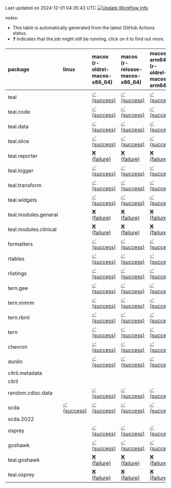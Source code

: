 Last updated on 2024-12-01 04:35:43 UTC [![Update Workflow
Info](https://github.com/averissimo/verdepcheck-status/actions/workflows/update.yaml/badge.svg)](https://github.com/averissimo/verdepcheck-status/actions/workflows/update.yaml)

*notes:*

-   This table is automatically generated from the latest GitHub Actions
    status.
-   ❓ indicates that the job might still be running, click on it to
    find out more.

<table style="width:100%;">
<colgroup>
<col style="width: 1%" />
<col style="width: 6%" />
<col style="width: 7%" />
<col style="width: 7%" />
<col style="width: 7%" />
<col style="width: 7%" />
<col style="width: 7%" />
<col style="width: 7%" />
<col style="width: 7%" />
<col style="width: 7%" />
<col style="width: 7%" />
<col style="width: 7%" />
<col style="width: 7%" />
<col style="width: 7%" />
</colgroup>
<thead>
<tr class="header">
<th style="text-align: left;">package</th>
<th style="text-align: left;">linux</th>
<th style="text-align: left;">macos (r-oldrel-macos-x86_64)</th>
<th style="text-align: left;">macos (r-release-macos-x86_64)</th>
<th style="text-align: left;">macos-arm64 (r-oldrel-macos-arm64)</th>
<th style="text-align: left;">macos-arm64 (r-release-macos-arm64)</th>
<th style="text-align: left;">nosuggests</th>
<th style="text-align: left;">ubuntu-clang</th>
<th style="text-align: left;">ubuntu-gcc12</th>
<th style="text-align: left;">ubuntu-next</th>
<th style="text-align: left;">ubuntu-release</th>
<th style="text-align: left;">windows (r-devel-windows-x86_64)</th>
<th style="text-align: left;">windows (r-oldrel-windows-x86_64)</th>
<th style="text-align: left;">windows (r-release-windows-x86_64)</th>
</tr>
</thead>
<tbody>
<tr class="odd">
<td style="text-align: left;">teal</td>
<td style="text-align: left;"></td>
<td
style="text-align: left;"><a href="https://github.com/insightsengineering/teal/actions/runs/12102060596/job/33742695818">✅
(success)</a></td>
<td
style="text-align: left;"><a href="https://github.com/insightsengineering/teal/actions/runs/12102060596/job/33742695420">✅
(success)</a></td>
<td
style="text-align: left;"><a href="https://github.com/insightsengineering/teal/actions/runs/12102060596/job/33742695692">✅
(success)</a></td>
<td
style="text-align: left;"><a href="https://github.com/insightsengineering/teal/actions/runs/12102060596/job/33742695267">✅
(success)</a></td>
<td
style="text-align: left;"><a href="https://github.com/insightsengineering/teal/actions/runs/12102060596/job/33742695882">✅
(success)</a></td>
<td
style="text-align: left;"><a href="https://github.com/insightsengineering/teal/actions/runs/12102060596/job/33742694910">✅
(success)</a></td>
<td
style="text-align: left;"><a href="https://github.com/insightsengineering/teal/actions/runs/12102060596/job/33742695208">✅
(success)</a></td>
<td
style="text-align: left;"><a href="https://github.com/insightsengineering/teal/actions/runs/12102060596/job/33742695508">✅
(success)</a></td>
<td
style="text-align: left;"><a href="https://github.com/insightsengineering/teal/actions/runs/12102060596/job/33742695643">✅
(success)</a></td>
<td
style="text-align: left;"><a href="https://github.com/insightsengineering/teal/actions/runs/12102060596/job/33742695134">✅
(success)</a></td>
<td
style="text-align: left;"><a href="https://github.com/insightsengineering/teal/actions/runs/12102060596/job/33742695934">✅
(success)</a></td>
<td
style="text-align: left;"><a href="https://github.com/insightsengineering/teal/actions/runs/12102060596/job/33742695579">✅
(success)</a></td>
</tr>
<tr class="even">
<td style="text-align: left;">teal.code</td>
<td style="text-align: left;"></td>
<td
style="text-align: left;"><a href="https://github.com/insightsengineering/teal.code/actions/runs/12102069925/job/33742717298">✅
(success)</a></td>
<td
style="text-align: left;"><a href="https://github.com/insightsengineering/teal.code/actions/runs/12102069925/job/33742716874">✅
(success)</a></td>
<td
style="text-align: left;"><a href="https://github.com/insightsengineering/teal.code/actions/runs/12102069925/job/33742717186">✅
(success)</a></td>
<td
style="text-align: left;"><a href="https://github.com/insightsengineering/teal.code/actions/runs/12102069925/job/33742716753">✅
(success)</a></td>
<td
style="text-align: left;"><a href="https://github.com/insightsengineering/teal.code/actions/runs/12102069925/job/33742717550">✅
(success)</a></td>
<td
style="text-align: left;"><a href="https://github.com/insightsengineering/teal.code/actions/runs/12102069925/job/33742716679">✅
(success)</a></td>
<td
style="text-align: left;"><a href="https://github.com/insightsengineering/teal.code/actions/runs/12102069925/job/33742716813">✅
(success)</a></td>
<td
style="text-align: left;"><a href="https://github.com/insightsengineering/teal.code/actions/runs/12102069925/job/33742717123">✅
(success)</a></td>
<td
style="text-align: left;"><a href="https://github.com/insightsengineering/teal.code/actions/runs/12102069925/job/33742717245">✅
(success)</a></td>
<td
style="text-align: left;"><a href="https://github.com/insightsengineering/teal.code/actions/runs/12102069925/job/33742716467">✅
(success)</a></td>
<td
style="text-align: left;"><a href="https://github.com/insightsengineering/teal.code/actions/runs/12102069925/job/33742717471">✅
(success)</a></td>
<td
style="text-align: left;"><a href="https://github.com/insightsengineering/teal.code/actions/runs/12102069925/job/33742717060">✅
(success)</a></td>
</tr>
<tr class="odd">
<td style="text-align: left;">teal.data</td>
<td style="text-align: left;"></td>
<td
style="text-align: left;"><a href="https://github.com/insightsengineering/teal.data/actions/runs/12102060993/job/33742695307">✅
(success)</a></td>
<td
style="text-align: left;"><a href="https://github.com/insightsengineering/teal.data/actions/runs/12102060993/job/33742694830">✅
(success)</a></td>
<td
style="text-align: left;"><a href="https://github.com/insightsengineering/teal.data/actions/runs/12102060993/job/33742695150">✅
(success)</a></td>
<td
style="text-align: left;"><a href="https://github.com/insightsengineering/teal.data/actions/runs/12102060993/job/33742694655">✅
(success)</a></td>
<td
style="text-align: left;"><a href="https://github.com/insightsengineering/teal.data/actions/runs/12102060993/job/33742695557">✅
(success)</a></td>
<td
style="text-align: left;"><a href="https://github.com/insightsengineering/teal.data/actions/runs/12102060993/job/33742694562">✅
(success)</a></td>
<td
style="text-align: left;"><a href="https://github.com/insightsengineering/teal.data/actions/runs/12102060993/job/33742694740">✅
(success)</a></td>
<td
style="text-align: left;"><a href="https://github.com/insightsengineering/teal.data/actions/runs/12102060993/job/33742695084">✅
(success)</a></td>
<td
style="text-align: left;"><a href="https://github.com/insightsengineering/teal.data/actions/runs/12102060993/job/33742695230">✅
(success)</a></td>
<td
style="text-align: left;"><a href="https://github.com/insightsengineering/teal.data/actions/runs/12102060993/job/33742694221">✅
(success)</a></td>
<td
style="text-align: left;"><a href="https://github.com/insightsengineering/teal.data/actions/runs/12102060993/job/33742695465">✅
(success)</a></td>
<td
style="text-align: left;"><a href="https://github.com/insightsengineering/teal.data/actions/runs/12102060993/job/33742695001">✅
(success)</a></td>
</tr>
<tr class="even">
<td style="text-align: left;">teal.slice</td>
<td style="text-align: left;"></td>
<td
style="text-align: left;"><a href="https://github.com/insightsengineering/teal.slice/actions/runs/12102065388/job/33742707825">✅
(success)</a></td>
<td
style="text-align: left;"><a href="https://github.com/insightsengineering/teal.slice/actions/runs/12102065388/job/33742707275">✅
(success)</a></td>
<td
style="text-align: left;"><a href="https://github.com/insightsengineering/teal.slice/actions/runs/12102065388/job/33742707652">✅
(success)</a></td>
<td
style="text-align: left;"><a href="https://github.com/insightsengineering/teal.slice/actions/runs/12102065388/job/33742707087">✅
(success)</a></td>
<td
style="text-align: left;"><a href="https://github.com/insightsengineering/teal.slice/actions/runs/12102065388/job/33742707750">✅
(success)</a></td>
<td
style="text-align: left;"><a href="https://github.com/insightsengineering/teal.slice/actions/runs/12102065388/job/33742706501">✅
(success)</a></td>
<td
style="text-align: left;"><a href="https://github.com/insightsengineering/teal.slice/actions/runs/12102065388/job/33742706809">✅
(success)</a></td>
<td
style="text-align: left;"><a href="https://github.com/insightsengineering/teal.slice/actions/runs/12102065388/job/33742707189">✅
(success)</a></td>
<td
style="text-align: left;"><a href="https://github.com/insightsengineering/teal.slice/actions/runs/12102065388/job/33742707369">✅
(success)</a></td>
<td
style="text-align: left;"><a href="https://github.com/insightsengineering/teal.slice/actions/runs/12102065388/job/33742706904">❌
(failure)</a></td>
<td
style="text-align: left;"><a href="https://github.com/insightsengineering/teal.slice/actions/runs/12102065388/job/33742708021">❌
(failure)</a></td>
<td
style="text-align: left;"><a href="https://github.com/insightsengineering/teal.slice/actions/runs/12102065388/job/33742707456">❌
(failure)</a></td>
</tr>
<tr class="odd">
<td style="text-align: left;">teal.reporter</td>
<td style="text-align: left;"></td>
<td
style="text-align: left;"><a href="https://github.com/insightsengineering/teal.reporter/actions/runs/12102061779/job/33742697007">❌
(failure)</a></td>
<td
style="text-align: left;"><a href="https://github.com/insightsengineering/teal.reporter/actions/runs/12102061779/job/33742696436">❌
(failure)</a></td>
<td
style="text-align: left;"><a href="https://github.com/insightsengineering/teal.reporter/actions/runs/12102061779/job/33742696750">❌
(failure)</a></td>
<td
style="text-align: left;"><a href="https://github.com/insightsengineering/teal.reporter/actions/runs/12102061779/job/33742696299">❌
(failure)</a></td>
<td
style="text-align: left;"><a href="https://github.com/insightsengineering/teal.reporter/actions/runs/12102061779/job/33742697092">❌
(failure)</a></td>
<td
style="text-align: left;"><a href="https://github.com/insightsengineering/teal.reporter/actions/runs/12102061779/job/33742696233">❌
(failure)</a></td>
<td
style="text-align: left;"><a href="https://github.com/insightsengineering/teal.reporter/actions/runs/12102061779/job/33742696362">❌
(failure)</a></td>
<td
style="text-align: left;"><a href="https://github.com/insightsengineering/teal.reporter/actions/runs/12102061779/job/33742696638">❌
(failure)</a></td>
<td
style="text-align: left;"><a href="https://github.com/insightsengineering/teal.reporter/actions/runs/12102061779/job/33742696840">❌
(failure)</a></td>
<td
style="text-align: left;"><a href="https://github.com/insightsengineering/teal.reporter/actions/runs/12102061779/job/33742695975">❌
(failure)</a></td>
<td
style="text-align: left;"><a href="https://github.com/insightsengineering/teal.reporter/actions/runs/12102061779/job/33742697247">❌
(failure)</a></td>
<td
style="text-align: left;"><a href="https://github.com/insightsengineering/teal.reporter/actions/runs/12102061779/job/33742696562">❌
(failure)</a></td>
</tr>
<tr class="even">
<td style="text-align: left;">teal.logger</td>
<td style="text-align: left;"></td>
<td
style="text-align: left;"><a href="https://github.com/insightsengineering/teal.logger/actions/runs/12102060926/job/33742695691">✅
(success)</a></td>
<td
style="text-align: left;"><a href="https://github.com/insightsengineering/teal.logger/actions/runs/12102060926/job/33742694856">✅
(success)</a></td>
<td
style="text-align: left;"><a href="https://github.com/insightsengineering/teal.logger/actions/runs/12102060926/job/33742695332">✅
(success)</a></td>
<td
style="text-align: left;"><a href="https://github.com/insightsengineering/teal.logger/actions/runs/12102060926/job/33742694658">✅
(success)</a></td>
<td
style="text-align: left;"><a href="https://github.com/insightsengineering/teal.logger/actions/runs/12102060926/job/33742695485">✅
(success)</a></td>
<td
style="text-align: left;"><a href="https://github.com/insightsengineering/teal.logger/actions/runs/12102060926/job/33742694037">✅
(success)</a></td>
<td
style="text-align: left;"><a href="https://github.com/insightsengineering/teal.logger/actions/runs/12102060926/job/33742694553">✅
(success)</a></td>
<td
style="text-align: left;"><a href="https://github.com/insightsengineering/teal.logger/actions/runs/12102060926/job/33742695098">✅
(success)</a></td>
<td
style="text-align: left;"><a href="https://github.com/insightsengineering/teal.logger/actions/runs/12102060926/job/33742695257">✅
(success)</a></td>
<td
style="text-align: left;"><a href="https://github.com/insightsengineering/teal.logger/actions/runs/12102060926/job/33742694424">✅
(success)</a></td>
<td
style="text-align: left;"><a href="https://github.com/insightsengineering/teal.logger/actions/runs/12102060926/job/33742695776">✅
(success)</a></td>
<td
style="text-align: left;"><a href="https://github.com/insightsengineering/teal.logger/actions/runs/12102060926/job/33742695162">✅
(success)</a></td>
</tr>
<tr class="odd">
<td style="text-align: left;">teal.transform</td>
<td style="text-align: left;"></td>
<td
style="text-align: left;"><a href="https://github.com/insightsengineering/teal.transform/actions/runs/12102064665/job/33742704057">✅
(success)</a></td>
<td
style="text-align: left;"><a href="https://github.com/insightsengineering/teal.transform/actions/runs/12102064665/job/33742703138">✅
(success)</a></td>
<td
style="text-align: left;"><a href="https://github.com/insightsengineering/teal.transform/actions/runs/12102064665/job/33742703776">✅
(success)</a></td>
<td
style="text-align: left;"><a href="https://github.com/insightsengineering/teal.transform/actions/runs/12102064665/job/33742702856">✅
(success)</a></td>
<td
style="text-align: left;"><a href="https://github.com/insightsengineering/teal.transform/actions/runs/12102064665/job/33742704494">✅
(success)</a></td>
<td
style="text-align: left;"><a href="https://github.com/insightsengineering/teal.transform/actions/runs/12102064665/job/33742702734">✅
(success)</a></td>
<td
style="text-align: left;"><a href="https://github.com/insightsengineering/teal.transform/actions/runs/12102064665/job/33742702983">✅
(success)</a></td>
<td
style="text-align: left;"><a href="https://github.com/insightsengineering/teal.transform/actions/runs/12102064665/job/33742703629">✅
(success)</a></td>
<td
style="text-align: left;"><a href="https://github.com/insightsengineering/teal.transform/actions/runs/12102064665/job/33742703928">✅
(success)</a></td>
<td
style="text-align: left;"><a href="https://github.com/insightsengineering/teal.transform/actions/runs/12102064665/job/33742702384">✅
(success)</a></td>
<td
style="text-align: left;"><a href="https://github.com/insightsengineering/teal.transform/actions/runs/12102064665/job/33742704331">✅
(success)</a></td>
<td
style="text-align: left;"><a href="https://github.com/insightsengineering/teal.transform/actions/runs/12102064665/job/33742703478">✅
(success)</a></td>
</tr>
<tr class="even">
<td style="text-align: left;">teal.widgets</td>
<td style="text-align: left;"></td>
<td
style="text-align: left;"><a href="https://github.com/insightsengineering/teal.widgets/actions/runs/12102073599/job/33742739413">✅
(success)</a></td>
<td
style="text-align: left;"><a href="https://github.com/insightsengineering/teal.widgets/actions/runs/12102073599/job/33742739123">✅
(success)</a></td>
<td
style="text-align: left;"><a href="https://github.com/insightsengineering/teal.widgets/actions/runs/12102073599/job/33742739318">✅
(success)</a></td>
<td
style="text-align: left;"><a href="https://github.com/insightsengineering/teal.widgets/actions/runs/12102073599/job/33742739043">✅
(success)</a></td>
<td
style="text-align: left;"><a href="https://github.com/insightsengineering/teal.widgets/actions/runs/12102073599/job/33742739537">✅
(success)</a></td>
<td
style="text-align: left;"><a href="https://github.com/insightsengineering/teal.widgets/actions/runs/12102073599/job/33742739008">✅
(success)</a></td>
<td
style="text-align: left;"><a href="https://github.com/insightsengineering/teal.widgets/actions/runs/12102073599/job/33742739075">✅
(success)</a></td>
<td
style="text-align: left;"><a href="https://github.com/insightsengineering/teal.widgets/actions/runs/12102073599/job/33742739284">✅
(success)</a></td>
<td
style="text-align: left;"><a href="https://github.com/insightsengineering/teal.widgets/actions/runs/12102073599/job/33742739364">✅
(success)</a></td>
<td
style="text-align: left;"><a href="https://github.com/insightsengineering/teal.widgets/actions/runs/12102073599/job/33742738876">✅
(success)</a></td>
<td
style="text-align: left;"><a href="https://github.com/insightsengineering/teal.widgets/actions/runs/12102073599/job/33742739501">✅
(success)</a></td>
<td
style="text-align: left;"><a href="https://github.com/insightsengineering/teal.widgets/actions/runs/12102073599/job/33742739237">✅
(success)</a></td>
</tr>
<tr class="odd">
<td style="text-align: left;">teal.modules.general</td>
<td style="text-align: left;"></td>
<td
style="text-align: left;"><a href="https://github.com/insightsengineering/teal.modules.general/actions/runs/12102061013/job/33742695711">❌
(failure)</a></td>
<td
style="text-align: left;"><a href="https://github.com/insightsengineering/teal.modules.general/actions/runs/12102061013/job/33742695119">❌
(failure)</a></td>
<td
style="text-align: left;"><a href="https://github.com/insightsengineering/teal.modules.general/actions/runs/12102061013/job/33742695564">❌
(failure)</a></td>
<td
style="text-align: left;"><a href="https://github.com/insightsengineering/teal.modules.general/actions/runs/12102061013/job/33742694886">❌
(failure)</a></td>
<td
style="text-align: left;"><a href="https://github.com/insightsengineering/teal.modules.general/actions/runs/12102061013/job/33742695642">❌
(failure)</a></td>
<td
style="text-align: left;"><a href="https://github.com/insightsengineering/teal.modules.general/actions/runs/12102061013/job/33742694812">❌
(failure)</a></td>
<td
style="text-align: left;"><a href="https://github.com/insightsengineering/teal.modules.general/actions/runs/12102061013/job/33742694960">❌
(failure)</a></td>
<td
style="text-align: left;"><a href="https://github.com/insightsengineering/teal.modules.general/actions/runs/12102061013/job/33742695201">❌
(failure)</a></td>
<td
style="text-align: left;"><a href="https://github.com/insightsengineering/teal.modules.general/actions/runs/12102061013/job/33742695294">❌
(failure)</a></td>
<td
style="text-align: left;"><a href="https://github.com/insightsengineering/teal.modules.general/actions/runs/12102061013/job/33742694507">❌
(failure)</a></td>
<td
style="text-align: left;"><a href="https://github.com/insightsengineering/teal.modules.general/actions/runs/12102061013/job/33742695791">❌
(failure)</a></td>
<td
style="text-align: left;"><a href="https://github.com/insightsengineering/teal.modules.general/actions/runs/12102061013/job/33742695384">❌
(failure)</a></td>
</tr>
<tr class="even">
<td style="text-align: left;">teal.modules.clinical</td>
<td style="text-align: left;"></td>
<td
style="text-align: left;"><a href="https://github.com/insightsengineering/teal.modules.clinical/actions/runs/12102068295/job/33742714961">❌
(failure)</a></td>
<td
style="text-align: left;"><a href="https://github.com/insightsengineering/teal.modules.clinical/actions/runs/12102068295/job/33742714512">❌
(failure)</a></td>
<td
style="text-align: left;"><a href="https://github.com/insightsengineering/teal.modules.clinical/actions/runs/12102068295/job/33742714822">❌
(failure)</a></td>
<td
style="text-align: left;"><a href="https://github.com/insightsengineering/teal.modules.clinical/actions/runs/12102068295/job/33742714312">❌
(failure)</a></td>
<td
style="text-align: left;"><a href="https://github.com/insightsengineering/teal.modules.clinical/actions/runs/12102068295/job/33742715032">❌
(failure)</a></td>
<td
style="text-align: left;"><a href="https://github.com/insightsengineering/teal.modules.clinical/actions/runs/12102068295/job/33742713500">❌
(failure)</a></td>
<td
style="text-align: left;"><a href="https://github.com/insightsengineering/teal.modules.clinical/actions/runs/12102068295/job/33742714199">❌
(failure)</a></td>
<td
style="text-align: left;"><a href="https://github.com/insightsengineering/teal.modules.clinical/actions/runs/12102068295/job/33742714597">❌
(failure)</a></td>
<td
style="text-align: left;"><a href="https://github.com/insightsengineering/teal.modules.clinical/actions/runs/12102068295/job/33742714761">❌
(failure)</a></td>
<td
style="text-align: left;"><a href="https://github.com/insightsengineering/teal.modules.clinical/actions/runs/12102068295/job/33742713873">❌
(failure)</a></td>
<td
style="text-align: left;"><a href="https://github.com/insightsengineering/teal.modules.clinical/actions/runs/12102068295/job/33742715109">❌
(failure)</a></td>
<td
style="text-align: left;"><a href="https://github.com/insightsengineering/teal.modules.clinical/actions/runs/12102068295/job/33742714704">❌
(failure)</a></td>
</tr>
<tr class="odd">
<td style="text-align: left;">formatters</td>
<td style="text-align: left;"></td>
<td
style="text-align: left;"><a href="https://github.com/insightsengineering/formatters/actions/runs/12102065886/job/33742707650">✅
(success)</a></td>
<td
style="text-align: left;"><a href="https://github.com/insightsengineering/formatters/actions/runs/12102065886/job/33742707168">✅
(success)</a></td>
<td
style="text-align: left;"><a href="https://github.com/insightsengineering/formatters/actions/runs/12102065886/job/33742707462">✅
(success)</a></td>
<td
style="text-align: left;"><a href="https://github.com/insightsengineering/formatters/actions/runs/12102065886/job/33742706985">✅
(success)</a></td>
<td
style="text-align: left;"><a href="https://github.com/insightsengineering/formatters/actions/runs/12102065886/job/33742707943">✅
(success)</a></td>
<td
style="text-align: left;"><a href="https://github.com/insightsengineering/formatters/actions/runs/12102065886/job/33742706902">✅
(success)</a></td>
<td
style="text-align: left;"><a href="https://github.com/insightsengineering/formatters/actions/runs/12102065886/job/33742707075">✅
(success)</a></td>
<td
style="text-align: left;"><a href="https://github.com/insightsengineering/formatters/actions/runs/12102065886/job/33742707386">✅
(success)</a></td>
<td
style="text-align: left;"><a href="https://github.com/insightsengineering/formatters/actions/runs/12102065886/job/33742707545">✅
(success)</a></td>
<td
style="text-align: left;"><a href="https://github.com/insightsengineering/formatters/actions/runs/12102065886/job/33742706626">✅
(success)</a></td>
<td
style="text-align: left;"><a href="https://github.com/insightsengineering/formatters/actions/runs/12102065886/job/33742707818">✅
(success)</a></td>
<td
style="text-align: left;"><a href="https://github.com/insightsengineering/formatters/actions/runs/12102065886/job/33742707320">✅
(success)</a></td>
</tr>
<tr class="even">
<td style="text-align: left;">rtables</td>
<td style="text-align: left;"></td>
<td
style="text-align: left;"><a href="https://github.com/insightsengineering/rtables/actions/runs/12102060710/job/33742695205">✅
(success)</a></td>
<td
style="text-align: left;"><a href="https://github.com/insightsengineering/rtables/actions/runs/12102060710/job/33742694845">✅
(success)</a></td>
<td
style="text-align: left;"><a href="https://github.com/insightsengineering/rtables/actions/runs/12102060710/job/33742695060">✅
(success)</a></td>
<td
style="text-align: left;"><a href="https://github.com/insightsengineering/rtables/actions/runs/12102060710/job/33742694674">✅
(success)</a></td>
<td
style="text-align: left;"><a href="https://github.com/insightsengineering/rtables/actions/runs/12102060710/job/33742695417">❌
(failure)</a></td>
<td
style="text-align: left;"><a href="https://github.com/insightsengineering/rtables/actions/runs/12102060710/job/33742694193">✅
(success)</a></td>
<td
style="text-align: left;"><a href="https://github.com/insightsengineering/rtables/actions/runs/12102060710/job/33742694584">✅
(success)</a></td>
<td
style="text-align: left;"><a href="https://github.com/insightsengineering/rtables/actions/runs/12102060710/job/33742694918">✅
(success)</a></td>
<td
style="text-align: left;"><a href="https://github.com/insightsengineering/rtables/actions/runs/12102060710/job/33742695132">✅
(success)</a></td>
<td
style="text-align: left;"><a href="https://github.com/insightsengineering/rtables/actions/runs/12102060710/job/33742694494">✅
(success)</a></td>
<td
style="text-align: left;"><a href="https://github.com/insightsengineering/rtables/actions/runs/12102060710/job/33742695350">✅
(success)</a></td>
<td
style="text-align: left;"><a href="https://github.com/insightsengineering/rtables/actions/runs/12102060710/job/33742694990">✅
(success)</a></td>
</tr>
<tr class="odd">
<td style="text-align: left;">rlistings</td>
<td style="text-align: left;"></td>
<td
style="text-align: left;"><a href="https://github.com/insightsengineering/rlistings/actions/runs/12102061434/job/33742696269">✅
(success)</a></td>
<td
style="text-align: left;"><a href="https://github.com/insightsengineering/rlistings/actions/runs/12102061434/job/33742695849">✅
(success)</a></td>
<td
style="text-align: left;"><a href="https://github.com/insightsengineering/rlistings/actions/runs/12102061434/job/33742696108">✅
(success)</a></td>
<td
style="text-align: left;"><a href="https://github.com/insightsengineering/rlistings/actions/runs/12102061434/job/33742695715">✅
(success)</a></td>
<td
style="text-align: left;"><a href="https://github.com/insightsengineering/rlistings/actions/runs/12102061434/job/33742696492">✅
(success)</a></td>
<td
style="text-align: left;"><a href="https://github.com/insightsengineering/rlistings/actions/runs/12102061434/job/33742695790">✅
(success)</a></td>
<td
style="text-align: left;"><a href="https://github.com/insightsengineering/rlistings/actions/runs/12102061434/job/33742695906">✅
(success)</a></td>
<td
style="text-align: left;"><a href="https://github.com/insightsengineering/rlistings/actions/runs/12102061434/job/33742696187">✅
(success)</a></td>
<td
style="text-align: left;"><a href="https://github.com/insightsengineering/rlistings/actions/runs/12102061434/job/33742696323">✅
(success)</a></td>
<td
style="text-align: left;"><a href="https://github.com/insightsengineering/rlistings/actions/runs/12102061434/job/33742695504">✅
(success)</a></td>
<td
style="text-align: left;"><a href="https://github.com/insightsengineering/rlistings/actions/runs/12102061434/job/33742696382">✅
(success)</a></td>
<td
style="text-align: left;"><a href="https://github.com/insightsengineering/rlistings/actions/runs/12102061434/job/33742695964">✅
(success)</a></td>
</tr>
<tr class="even">
<td style="text-align: left;">tern.gee</td>
<td style="text-align: left;"></td>
<td
style="text-align: left;"><a href="https://github.com/insightsengineering/tern.gee/actions/runs/12102066555/job/33742709762">✅
(success)</a></td>
<td
style="text-align: left;"><a href="https://github.com/insightsengineering/tern.gee/actions/runs/12102066555/job/33742709262">✅
(success)</a></td>
<td
style="text-align: left;"><a href="https://github.com/insightsengineering/tern.gee/actions/runs/12102066555/job/33742709614">✅
(success)</a></td>
<td
style="text-align: left;"><a href="https://github.com/insightsengineering/tern.gee/actions/runs/12102066555/job/33742709113">✅
(success)</a></td>
<td
style="text-align: left;"><a href="https://github.com/insightsengineering/tern.gee/actions/runs/12102066555/job/33742709967">✅
(success)</a></td>
<td
style="text-align: left;"><a href="https://github.com/insightsengineering/tern.gee/actions/runs/12102066555/job/33742709036">✅
(success)</a></td>
<td
style="text-align: left;"><a href="https://github.com/insightsengineering/tern.gee/actions/runs/12102066555/job/33742709194">✅
(success)</a></td>
<td
style="text-align: left;"><a href="https://github.com/insightsengineering/tern.gee/actions/runs/12102066555/job/33742709533">✅
(success)</a></td>
<td
style="text-align: left;"><a href="https://github.com/insightsengineering/tern.gee/actions/runs/12102066555/job/33742709701">✅
(success)</a></td>
<td
style="text-align: left;"><a href="https://github.com/insightsengineering/tern.gee/actions/runs/12102066555/job/33742708704">✅
(success)</a></td>
<td
style="text-align: left;"><a href="https://github.com/insightsengineering/tern.gee/actions/runs/12102066555/job/33742709891">✅
(success)</a></td>
<td
style="text-align: left;"><a href="https://github.com/insightsengineering/tern.gee/actions/runs/12102066555/job/33742709444">✅
(success)</a></td>
</tr>
<tr class="odd">
<td style="text-align: left;">tern.mmrm</td>
<td style="text-align: left;"></td>
<td
style="text-align: left;"><a href="https://github.com/insightsengineering/tern.mmrm/actions/runs/12102073131/job/33742738561">✅
(success)</a></td>
<td
style="text-align: left;"><a href="https://github.com/insightsengineering/tern.mmrm/actions/runs/12102073131/job/33742738290">✅
(success)</a></td>
<td
style="text-align: left;"><a href="https://github.com/insightsengineering/tern.mmrm/actions/runs/12102073131/job/33742738468">✅
(success)</a></td>
<td
style="text-align: left;"><a href="https://github.com/insightsengineering/tern.mmrm/actions/runs/12102073131/job/33742738203">✅
(success)</a></td>
<td
style="text-align: left;"><a href="https://github.com/insightsengineering/tern.mmrm/actions/runs/12102073131/job/33742738510">✅
(success)</a></td>
<td
style="text-align: left;"><a href="https://github.com/insightsengineering/tern.mmrm/actions/runs/12102073131/job/33742737950">✅
(success)</a></td>
<td
style="text-align: left;"><a href="https://github.com/insightsengineering/tern.mmrm/actions/runs/12102073131/job/33742738078">✅
(success)</a></td>
<td
style="text-align: left;"><a href="https://github.com/insightsengineering/tern.mmrm/actions/runs/12102073131/job/33742738243">✅
(success)</a></td>
<td
style="text-align: left;"><a href="https://github.com/insightsengineering/tern.mmrm/actions/runs/12102073131/job/33742738336">✅
(success)</a></td>
<td
style="text-align: left;"><a href="https://github.com/insightsengineering/tern.mmrm/actions/runs/12102073131/job/33742738132">✅
(success)</a></td>
<td
style="text-align: left;"><a href="https://github.com/insightsengineering/tern.mmrm/actions/runs/12102073131/job/33742738665">✅
(success)</a></td>
<td
style="text-align: left;"><a href="https://github.com/insightsengineering/tern.mmrm/actions/runs/12102073131/job/33742738391">✅
(success)</a></td>
</tr>
<tr class="even">
<td style="text-align: left;">tern.rbmi</td>
<td style="text-align: left;"></td>
<td
style="text-align: left;"><a href="https://github.com/insightsengineering/tern.rbmi/actions/runs/12102065800/job/33742707693">✅
(success)</a></td>
<td
style="text-align: left;"><a href="https://github.com/insightsengineering/tern.rbmi/actions/runs/12102065800/job/33742707080">✅
(success)</a></td>
<td
style="text-align: left;"><a href="https://github.com/insightsengineering/tern.rbmi/actions/runs/12102065800/job/33742707488">✅
(success)</a></td>
<td
style="text-align: left;"><a href="https://github.com/insightsengineering/tern.rbmi/actions/runs/12102065800/job/33742706759">✅
(success)</a></td>
<td
style="text-align: left;"><a href="https://github.com/insightsengineering/tern.rbmi/actions/runs/12102065800/job/33742707796">✅
(success)</a></td>
<td
style="text-align: left;"><a href="https://github.com/insightsengineering/tern.rbmi/actions/runs/12102065800/job/33742706660">✅
(success)</a></td>
<td
style="text-align: left;"><a href="https://github.com/insightsengineering/tern.rbmi/actions/runs/12102065800/job/33742706876">✅
(success)</a></td>
<td
style="text-align: left;"><a href="https://github.com/insightsengineering/tern.rbmi/actions/runs/12102065800/job/33742707209">✅
(success)</a></td>
<td
style="text-align: left;"><a href="https://github.com/insightsengineering/tern.rbmi/actions/runs/12102065800/job/33742707392">✅
(success)</a></td>
<td
style="text-align: left;"><a href="https://github.com/insightsengineering/tern.rbmi/actions/runs/12102065800/job/33742706391">✅
(success)</a></td>
<td
style="text-align: left;"><a href="https://github.com/insightsengineering/tern.rbmi/actions/runs/12102065800/job/33742707927">✅
(success)</a></td>
<td
style="text-align: left;"><a href="https://github.com/insightsengineering/tern.rbmi/actions/runs/12102065800/job/33742707299">✅
(success)</a></td>
</tr>
<tr class="odd">
<td style="text-align: left;">tern</td>
<td style="text-align: left;"></td>
<td
style="text-align: left;"><a href="https://github.com/insightsengineering/tern/actions/runs/12102062047/job/33742700778">✅
(success)</a></td>
<td
style="text-align: left;"><a href="https://github.com/insightsengineering/tern/actions/runs/12102062047/job/33742700243">✅
(success)</a></td>
<td
style="text-align: left;"><a href="https://github.com/insightsengineering/tern/actions/runs/12102062047/job/33742700631">✅
(success)</a></td>
<td
style="text-align: left;"><a href="https://github.com/insightsengineering/tern/actions/runs/12102062047/job/33742700045">✅
(success)</a></td>
<td
style="text-align: left;"><a href="https://github.com/insightsengineering/tern/actions/runs/12102062047/job/33742701129">✅
(success)</a></td>
<td
style="text-align: left;"><a href="https://github.com/insightsengineering/tern/actions/runs/12102062047/job/33742700144">✅
(success)</a></td>
<td
style="text-align: left;"><a href="https://github.com/insightsengineering/tern/actions/runs/12102062047/job/33742700351">✅
(success)</a></td>
<td
style="text-align: left;"><a href="https://github.com/insightsengineering/tern/actions/runs/12102062047/job/33742700696">✅
(success)</a></td>
<td
style="text-align: left;"><a href="https://github.com/insightsengineering/tern/actions/runs/12102062047/job/33742700857">✅
(success)</a></td>
<td
style="text-align: left;"><a href="https://github.com/insightsengineering/tern/actions/runs/12102062047/job/33742699778">✅
(success)</a></td>
<td
style="text-align: left;"><a href="https://github.com/insightsengineering/tern/actions/runs/12102062047/job/33742700946">✅
(success)</a></td>
<td
style="text-align: left;"><a href="https://github.com/insightsengineering/tern/actions/runs/12102062047/job/33742700469">✅
(success)</a></td>
</tr>
<tr class="even">
<td style="text-align: left;">chevron</td>
<td style="text-align: left;"></td>
<td
style="text-align: left;"><a href="https://github.com/insightsengineering/chevron/actions/runs/12102067511/job/33742713345">✅
(success)</a></td>
<td
style="text-align: left;"><a href="https://github.com/insightsengineering/chevron/actions/runs/12102067511/job/33742712660">✅
(success)</a></td>
<td
style="text-align: left;"><a href="https://github.com/insightsengineering/chevron/actions/runs/12102067511/job/33742713155">✅
(success)</a></td>
<td
style="text-align: left;"><a href="https://github.com/insightsengineering/chevron/actions/runs/12102067511/job/33742712480">✅
(success)</a></td>
<td
style="text-align: left;"><a href="https://github.com/insightsengineering/chevron/actions/runs/12102067511/job/33742713475">✅
(success)</a></td>
<td
style="text-align: left;"><a href="https://github.com/insightsengineering/chevron/actions/runs/12102067511/job/33742712385">✅
(success)</a></td>
<td
style="text-align: left;"><a href="https://github.com/insightsengineering/chevron/actions/runs/12102067511/job/33742712567">✅
(success)</a></td>
<td
style="text-align: left;"><a href="https://github.com/insightsengineering/chevron/actions/runs/12102067511/job/33742712868">✅
(success)</a></td>
<td
style="text-align: left;"><a href="https://github.com/insightsengineering/chevron/actions/runs/12102067511/job/33742713057">✅
(success)</a></td>
<td
style="text-align: left;"><a href="https://github.com/insightsengineering/chevron/actions/runs/12102067511/job/33742712075">✅
(success)</a></td>
<td
style="text-align: left;"><a href="https://github.com/insightsengineering/chevron/actions/runs/12102067511/job/33742713609">✅
(success)</a></td>
<td
style="text-align: left;"><a href="https://github.com/insightsengineering/chevron/actions/runs/12102067511/job/33742712961">✅
(success)</a></td>
</tr>
<tr class="odd">
<td style="text-align: left;">dunlin</td>
<td style="text-align: left;"></td>
<td
style="text-align: left;"><a href="https://github.com/insightsengineering/dunlin/actions/runs/12102067254/job/33742712702">✅
(success)</a></td>
<td
style="text-align: left;"><a href="https://github.com/insightsengineering/dunlin/actions/runs/12102067254/job/33742712041">✅
(success)</a></td>
<td
style="text-align: left;"><a href="https://github.com/insightsengineering/dunlin/actions/runs/12102067254/job/33742712500">✅
(success)</a></td>
<td
style="text-align: left;"><a href="https://github.com/insightsengineering/dunlin/actions/runs/12102067254/job/33742711826">✅
(success)</a></td>
<td
style="text-align: left;"><a href="https://github.com/insightsengineering/dunlin/actions/runs/12102067254/job/33742713088">✅
(success)</a></td>
<td
style="text-align: left;"><a href="https://github.com/insightsengineering/dunlin/actions/runs/12102067254/job/33742711720">✅
(success)</a></td>
<td
style="text-align: left;"><a href="https://github.com/insightsengineering/dunlin/actions/runs/12102067254/job/33742711951">✅
(success)</a></td>
<td
style="text-align: left;"><a href="https://github.com/insightsengineering/dunlin/actions/runs/12102067254/job/33742712399">✅
(success)</a></td>
<td
style="text-align: left;"><a href="https://github.com/insightsengineering/dunlin/actions/runs/12102067254/job/33742712597">✅
(success)</a></td>
<td
style="text-align: left;"><a href="https://github.com/insightsengineering/dunlin/actions/runs/12102067254/job/33742711441">✅
(success)</a></td>
<td
style="text-align: left;"><a href="https://github.com/insightsengineering/dunlin/actions/runs/12102067254/job/33742712957">✅
(success)</a></td>
<td
style="text-align: left;"><a href="https://github.com/insightsengineering/dunlin/actions/runs/12102067254/job/33742712284">✅
(success)</a></td>
</tr>
<tr class="even">
<td style="text-align: left;">citril.metadata</td>
<td style="text-align: left;"></td>
<td style="text-align: left;"></td>
<td style="text-align: left;"></td>
<td style="text-align: left;"></td>
<td style="text-align: left;"></td>
<td style="text-align: left;"></td>
<td style="text-align: left;"></td>
<td style="text-align: left;"></td>
<td style="text-align: left;"></td>
<td style="text-align: left;"></td>
<td style="text-align: left;"></td>
<td style="text-align: left;"></td>
<td style="text-align: left;"></td>
</tr>
<tr class="odd">
<td style="text-align: left;">citril</td>
<td style="text-align: left;"></td>
<td style="text-align: left;"></td>
<td style="text-align: left;"></td>
<td style="text-align: left;"></td>
<td style="text-align: left;"></td>
<td style="text-align: left;"></td>
<td style="text-align: left;"></td>
<td style="text-align: left;"></td>
<td style="text-align: left;"></td>
<td style="text-align: left;"></td>
<td style="text-align: left;"></td>
<td style="text-align: left;"></td>
<td style="text-align: left;"></td>
</tr>
<tr class="even">
<td style="text-align: left;">random.cdisc.data</td>
<td style="text-align: left;"></td>
<td
style="text-align: left;"><a href="https://github.com/insightsengineering/random.cdisc.data/actions/runs/12102066462/job/33742708616">✅
(success)</a></td>
<td
style="text-align: left;"><a href="https://github.com/insightsengineering/random.cdisc.data/actions/runs/12102066462/job/33742708208">✅
(success)</a></td>
<td
style="text-align: left;"><a href="https://github.com/insightsengineering/random.cdisc.data/actions/runs/12102066462/job/33742708457">✅
(success)</a></td>
<td
style="text-align: left;"><a href="https://github.com/insightsengineering/random.cdisc.data/actions/runs/12102066462/job/33742708141">✅
(success)</a></td>
<td
style="text-align: left;"><a href="https://github.com/insightsengineering/random.cdisc.data/actions/runs/12102066462/job/33742708931">✅
(success)</a></td>
<td
style="text-align: left;"><a href="https://github.com/insightsengineering/random.cdisc.data/actions/runs/12102066462/job/33742707640">✅
(success)</a></td>
<td
style="text-align: left;"><a href="https://github.com/insightsengineering/random.cdisc.data/actions/runs/12102066462/job/33742708062">✅
(success)</a></td>
<td
style="text-align: left;"><a href="https://github.com/insightsengineering/random.cdisc.data/actions/runs/12102066462/job/33742708546">✅
(success)</a></td>
<td
style="text-align: left;"><a href="https://github.com/insightsengineering/random.cdisc.data/actions/runs/12102066462/job/33742708693">✅
(success)</a></td>
<td
style="text-align: left;"><a href="https://github.com/insightsengineering/random.cdisc.data/actions/runs/12102066462/job/33742707960">✅
(success)</a></td>
<td
style="text-align: left;"><a href="https://github.com/insightsengineering/random.cdisc.data/actions/runs/12102066462/job/33742708773">✅
(success)</a></td>
<td
style="text-align: left;"><a href="https://github.com/insightsengineering/random.cdisc.data/actions/runs/12102066462/job/33742708281">✅
(success)</a></td>
</tr>
<tr class="odd">
<td style="text-align: left;">scda</td>
<td
style="text-align: left;"><a href="https://github.com/insightsengineering/scda/actions/runs/10437595381/job/28903953758">✅
(success)</a></td>
<td
style="text-align: left;"><a href="https://github.com/insightsengineering/scda/actions/runs/10437595381/job/28903953430">✅
(success)</a></td>
<td
style="text-align: left;"><a href="https://github.com/insightsengineering/scda/actions/runs/10437595381/job/28903953031">✅
(success)</a></td>
<td
style="text-align: left;"><a href="https://github.com/insightsengineering/scda/actions/runs/10437595381/job/28903953278">✅
(success)</a></td>
<td
style="text-align: left;"><a href="https://github.com/insightsengineering/scda/actions/runs/10437595381/job/28903952896">✅
(success)</a></td>
<td
style="text-align: left;"><a href="https://github.com/insightsengineering/scda/actions/runs/10437595381/job/28903953675">❌
(failure)</a></td>
<td
style="text-align: left;"><a href="https://github.com/insightsengineering/scda/actions/runs/10437595381/job/28903952832">✅
(success)</a></td>
<td
style="text-align: left;"><a href="https://github.com/insightsengineering/scda/actions/runs/10437595381/job/28903952973">✅
(success)</a></td>
<td
style="text-align: left;"><a href="https://github.com/insightsengineering/scda/actions/runs/10437595381/job/28903953208">✅
(success)</a></td>
<td
style="text-align: left;"><a href="https://github.com/insightsengineering/scda/actions/runs/10437595381/job/28903953361">✅
(success)</a></td>
<td
style="text-align: left;"><a href="https://github.com/insightsengineering/scda/actions/runs/10437595381/job/28903952629">✅
(success)</a></td>
<td
style="text-align: left;"><a href="https://github.com/insightsengineering/scda/actions/runs/10437595381/job/28903953574">✅
(success)</a></td>
<td
style="text-align: left;"><a href="https://github.com/insightsengineering/scda/actions/runs/10437595381/job/28903953140">✅
(success)</a></td>
</tr>
<tr class="even">
<td style="text-align: left;">scda.2022</td>
<td style="text-align: left;"></td>
<td style="text-align: left;"></td>
<td style="text-align: left;"></td>
<td style="text-align: left;"></td>
<td style="text-align: left;"></td>
<td style="text-align: left;"></td>
<td style="text-align: left;"></td>
<td style="text-align: left;"></td>
<td style="text-align: left;"></td>
<td style="text-align: left;"></td>
<td style="text-align: left;"></td>
<td style="text-align: left;"></td>
<td style="text-align: left;"></td>
</tr>
<tr class="odd">
<td style="text-align: left;">osprey</td>
<td style="text-align: left;"></td>
<td
style="text-align: left;"><a href="https://github.com/insightsengineering/osprey/actions/runs/12102070673/job/33742726140">✅
(success)</a></td>
<td
style="text-align: left;"><a href="https://github.com/insightsengineering/osprey/actions/runs/12102070673/job/33742725830">✅
(success)</a></td>
<td
style="text-align: left;"><a href="https://github.com/insightsengineering/osprey/actions/runs/12102070673/job/33742726028">✅
(success)</a></td>
<td
style="text-align: left;"><a href="https://github.com/insightsengineering/osprey/actions/runs/12102070673/job/33742725725">✅
(success)</a></td>
<td
style="text-align: left;"><a href="https://github.com/insightsengineering/osprey/actions/runs/12102070673/job/33742726383">✅
(success)</a></td>
<td
style="text-align: left;"><a href="https://github.com/insightsengineering/osprey/actions/runs/12102070673/job/33742725771">✅
(success)</a></td>
<td
style="text-align: left;"><a href="https://github.com/insightsengineering/osprey/actions/runs/12102070673/job/33742725891">✅
(success)</a></td>
<td
style="text-align: left;"><a href="https://github.com/insightsengineering/osprey/actions/runs/12102070673/job/33742726083">✅
(success)</a></td>
<td
style="text-align: left;"><a href="https://github.com/insightsengineering/osprey/actions/runs/12102070673/job/33742726195">✅
(success)</a></td>
<td
style="text-align: left;"><a href="https://github.com/insightsengineering/osprey/actions/runs/12102070673/job/33742725564">✅
(success)</a></td>
<td
style="text-align: left;"><a href="https://github.com/insightsengineering/osprey/actions/runs/12102070673/job/33742726256">✅
(success)</a></td>
<td
style="text-align: left;"><a href="https://github.com/insightsengineering/osprey/actions/runs/12102070673/job/33742725936">✅
(success)</a></td>
</tr>
<tr class="even">
<td style="text-align: left;">goshawk</td>
<td style="text-align: left;"></td>
<td
style="text-align: left;"><a href="https://github.com/insightsengineering/goshawk/actions/runs/12102065682/job/33742708204">✅
(success)</a></td>
<td
style="text-align: left;"><a href="https://github.com/insightsengineering/goshawk/actions/runs/12102065682/job/33742707692">✅
(success)</a></td>
<td
style="text-align: left;"><a href="https://github.com/insightsengineering/goshawk/actions/runs/12102065682/job/33742708057">✅
(success)</a></td>
<td
style="text-align: left;"><a href="https://github.com/insightsengineering/goshawk/actions/runs/12102065682/job/33742707450">✅
(success)</a></td>
<td
style="text-align: left;"><a href="https://github.com/insightsengineering/goshawk/actions/runs/12102065682/job/33742708286">✅
(success)</a></td>
<td
style="text-align: left;"><a href="https://github.com/insightsengineering/goshawk/actions/runs/12102065682/job/33742706890">✅
(success)</a></td>
<td
style="text-align: left;"><a href="https://github.com/insightsengineering/goshawk/actions/runs/12102065682/job/33742707331">❌
(failure)</a></td>
<td
style="text-align: left;"><a href="https://github.com/insightsengineering/goshawk/actions/runs/12102065682/job/33742707769">✅
(success)</a></td>
<td
style="text-align: left;"><a href="https://github.com/insightsengineering/goshawk/actions/runs/12102065682/job/33742707955">✅
(success)</a></td>
<td
style="text-align: left;"><a href="https://github.com/insightsengineering/goshawk/actions/runs/12102065682/job/33742707224">✅
(success)</a></td>
<td
style="text-align: left;"><a href="https://github.com/insightsengineering/goshawk/actions/runs/12102065682/job/33742708369">✅
(success)</a></td>
<td
style="text-align: left;"><a href="https://github.com/insightsengineering/goshawk/actions/runs/12102065682/job/33742707838">✅
(success)</a></td>
</tr>
<tr class="odd">
<td style="text-align: left;">teal.goshawk</td>
<td style="text-align: left;"></td>
<td
style="text-align: left;"><a href="https://github.com/insightsengineering/teal.goshawk/actions/runs/12102065383/job/33742707891">❌
(failure)</a></td>
<td
style="text-align: left;"><a href="https://github.com/insightsengineering/teal.goshawk/actions/runs/12102065383/job/33742707280">❌
(failure)</a></td>
<td
style="text-align: left;"><a href="https://github.com/insightsengineering/teal.goshawk/actions/runs/12102065383/job/33742707702">❌
(failure)</a></td>
<td
style="text-align: left;"><a href="https://github.com/insightsengineering/teal.goshawk/actions/runs/12102065383/job/33742707073">❌
(failure)</a></td>
<td
style="text-align: left;"><a href="https://github.com/insightsengineering/teal.goshawk/actions/runs/12102065383/job/33742707997">❌
(failure)</a></td>
<td
style="text-align: left;"><a href="https://github.com/insightsengineering/teal.goshawk/actions/runs/12102065383/job/33742706548">❌
(failure)</a></td>
<td
style="text-align: left;"><a href="https://github.com/insightsengineering/teal.goshawk/actions/runs/12102065383/job/33742706967">❌
(failure)</a></td>
<td
style="text-align: left;"><a href="https://github.com/insightsengineering/teal.goshawk/actions/runs/12102065383/job/33742707382">❌
(failure)</a></td>
<td
style="text-align: left;"><a href="https://github.com/insightsengineering/teal.goshawk/actions/runs/12102065383/job/33742707592">❌
(failure)</a></td>
<td
style="text-align: left;"><a href="https://github.com/insightsengineering/teal.goshawk/actions/runs/12102065383/job/33742706868">❌
(failure)</a></td>
<td
style="text-align: left;"><a href="https://github.com/insightsengineering/teal.goshawk/actions/runs/12102065383/job/33742708102">❌
(failure)</a></td>
<td
style="text-align: left;"><a href="https://github.com/insightsengineering/teal.goshawk/actions/runs/12102065383/job/33742707493">❌
(failure)</a></td>
</tr>
<tr class="even">
<td style="text-align: left;">teal.osprey</td>
<td style="text-align: left;"></td>
<td
style="text-align: left;"><a href="https://github.com/insightsengineering/teal.osprey/actions/runs/12102070029/job/33742717336">❌
(failure)</a></td>
<td
style="text-align: left;"><a href="https://github.com/insightsengineering/teal.osprey/actions/runs/12102070029/job/33742716909">❌
(failure)</a></td>
<td
style="text-align: left;"><a href="https://github.com/insightsengineering/teal.osprey/actions/runs/12102070029/job/33742717234">❌
(failure)</a></td>
<td
style="text-align: left;"><a href="https://github.com/insightsengineering/teal.osprey/actions/runs/12102070029/job/33742716704">❌
(failure)</a></td>
<td
style="text-align: left;"><a href="https://github.com/insightsengineering/teal.osprey/actions/runs/12102070029/job/33742717472">❌
(failure)</a></td>
<td
style="text-align: left;"><a href="https://github.com/insightsengineering/teal.osprey/actions/runs/12102070029/job/33742716767">❌
(failure)</a></td>
<td
style="text-align: left;"><a href="https://github.com/insightsengineering/teal.osprey/actions/runs/12102070029/job/33742716842">❌
(failure)</a></td>
<td
style="text-align: left;"><a href="https://github.com/insightsengineering/teal.osprey/actions/runs/12102070029/job/33742717013">❌
(failure)</a></td>
<td
style="text-align: left;"><a href="https://github.com/insightsengineering/teal.osprey/actions/runs/12102070029/job/33742717176">❌
(failure)</a></td>
<td
style="text-align: left;"><a href="https://github.com/insightsengineering/teal.osprey/actions/runs/12102070029/job/33742716506">❌
(failure)</a></td>
<td
style="text-align: left;"><a href="https://github.com/insightsengineering/teal.osprey/actions/runs/12102070029/job/33742717407">❌
(failure)</a></td>
<td
style="text-align: left;"><a href="https://github.com/insightsengineering/teal.osprey/actions/runs/12102070029/job/33742717088">❌
(failure)</a></td>
</tr>
</tbody>
</table>

